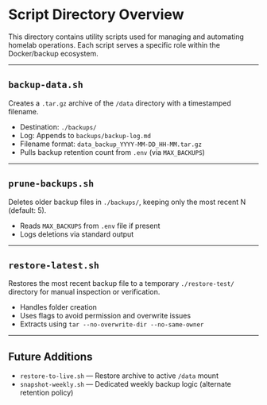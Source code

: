 # Script Directory Overview

This directory contains utility scripts used for managing and automating homelab operations. Each script serves a specific role within the Docker/backup ecosystem.

---

## `backup-data.sh`
Creates a `.tar.gz` archive of the `/data` directory with a timestamped filename.

- Destination: `./backups/`
- Log: Appends to `backups/backup-log.md`
- Filename format: `data_backup_YYYY-MM-DD_HH-MM.tar.gz`
- Pulls backup retention count from `.env` (via `MAX_BACKUPS`)

---

## `prune-backups.sh`
Deletes older backup files in `./backups/`, keeping only the most recent N (default: 5).

- Reads `MAX_BACKUPS` from `.env` file if present
- Logs deletions via standard output

---

## `restore-latest.sh`
Restores the most recent backup file to a temporary `./restore-test/` directory for manual inspection or verification.

- Handles folder creation
- Uses flags to avoid permission and overwrite issues
- Extracts using `tar --no-overwrite-dir --no-same-owner`

---

## Future Additions
- `restore-to-live.sh` — Restore archive to active `/data` mount
- `snapshot-weekly.sh` — Dedicated weekly backup logic (alternate retention policy)
